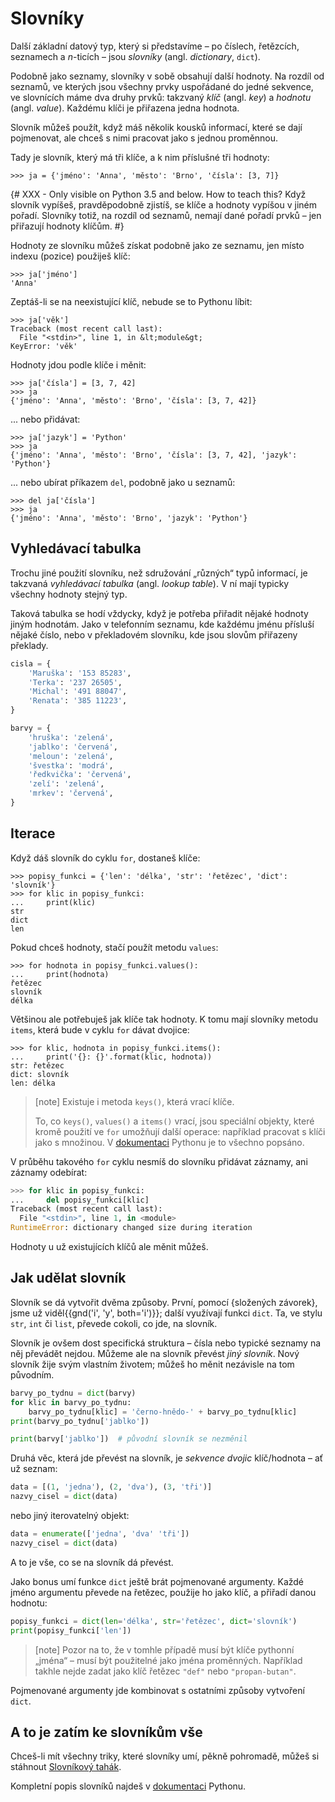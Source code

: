 # Slovníky

Další základní datový typ, který si představíme –
po číslech, řetězcích, seznamech a <var>n</var>-ticích –
jsou *slovníky* (angl. *dictionary*, `dict`).

Podobně jako seznamy, slovníky v sobě obsahují další hodnoty.
Na rozdíl od seznamů, ve kterých jsou všechny prvky
uspořádané do jedné sekvence, ve slovnících máme dva druhy
prvků: takzvaný *klíč* (angl. *key*) a *hodnotu* (angl. *value*).
Každému klíči je přiřazena jedna hodnota.

Slovník můžeš použít, když máš několik kousků
informací, které se dají pojmenovat, ale chceš s nimi
pracovat jako s jednou proměnnou.

Tady je slovník, který má tři klíče, a k nim příslušné tři hodnoty:

```pycon
>>> ja = {'jméno': 'Anna', 'město': 'Brno', 'čísla': [3, 7]}
```

{# XXX - Only visible on Python 3.5 and below. How to teach this?
Když slovník vypíšeš, pravděpodobně zjistíš,
se klíče a hodnoty vypíšou v jiném pořadí.
Slovníky totiž, na rozdíl od seznamů, nemají dané
pořadí prvků – jen přiřazují hodnoty klíčům.
#}

Hodnoty ze slovníku můžeš získat podobně jako
ze seznamu, jen místo indexu (pozice) použiješ klíč:

```pycon
>>> ja['jméno']
'Anna'
```

Zeptáš-li se na neexistující klíč, nebude se to Pythonu líbit:

```pycon
>>> ja['věk']
Traceback (most recent call last):
  File "<stdin>", line 1, in &lt;module&gt;
KeyError: 'věk'
```

Hodnoty jdou podle klíče i měnit:

```pycon
>>> ja['čísla'] = [3, 7, 42]
>>> ja
{'jméno': 'Anna', 'město': 'Brno', 'čísla': [3, 7, 42]}
```

... nebo přidávat:

```pycon
>>> ja['jazyk'] = 'Python'
>>> ja
{'jméno': 'Anna', 'město': 'Brno', 'čísla': [3, 7, 42], 'jazyk': 'Python'}
```

... nebo ubírat příkazem `del`, podobně jako u seznamů:

```pycon
>>> del ja['čísla']
>>> ja
{'jméno': 'Anna', 'město': 'Brno', 'jazyk': 'Python'}
```

## Vyhledávací tabulka

Trochu jiné použití slovníku, než sdružování
„různých“ typů informací, je takzvaná
*vyhledávací tabulka* (angl. *lookup table*).
V ní mají typicky všechny hodnoty stejný typ.

Taková tabulka se hodí vždycky, když je potřeba
přiřadit nějaké hodnoty jiným hodnotám.
Jako v telefonním seznamu, kde každému jménu přísluší
nějaké číslo, nebo v překladovém slovníku, kde jsou slovům
přiřazeny překlady.

```python
cisla = {
    'Maruška': '153 85283',
    'Terka': '237 26505',
    'Michal': '491 88047',
    'Renata': '385 11223',
}

barvy = {
    'hruška': 'zelená',
    'jablko': 'červená',
    'meloun': 'zelená',
    'švestka': 'modrá',
    'ředkvička': 'červená',
    'zelí': 'zelená',
    'mrkev': 'červená',
}
```

## Iterace

Když dáš slovník do cyklu `for`, dostaneš klíče:

```pycon
>>> popisy_funkci = {'len': 'délka', 'str': 'řetězec', 'dict': 'slovník'}
>>> for klic in popisy_funkci:
...     print(klic)
str
dict
len
```

Pokud chceš hodnoty, stačí použít metodu `values`:

```pycon
>>> for hodnota in popisy_funkci.values():
...     print(hodnota)
řetězec
slovník
délka
```

Většinou ale potřebuješ jak klíče tak hodnoty.
K tomu mají slovníky metodu `items`,
která bude v cyklu `for` dávat dvojice:

```pycon
>>> for klic, hodnota in popisy_funkci.items():
...     print('{}: {}'.format(klic, hodnota))
str: řetězec
dict: slovník
len: délka
```

> [note]
> Existuje i metoda `keys()`, která vrací klíče.
>
> To, co `keys()`, `values()` a `items()` vrací, jsou speciální objekty,
> které kromě použití ve `for` umožňují další
> operace: například pracovat s klíči jako s množinou.
> V [dokumentaci](https://docs.python.org/3.0/library/stdtypes.html#dictionary-view-objects)
> Pythonu je to všechno popsáno.

V průběhu takového `for` cyklu nesmíš
do slovníku přidávat záznamy, ani záznamy odebírat:

```python
>>> for klic in popisy_funkci:
...     del popisy_funkci[klic]
Traceback (most recent call last):
  File "<stdin>", line 1, in <module>
RuntimeError: dictionary changed size during iteration
```

Hodnoty u už existujících klíčů ale měnit můžeš.


## Jak udělat slovník

Slovník se dá vytvořit dvěma způsoby.
První, pomocí {složených závorek}, jsme už viděl{{gnd('i', 'y', both='i')}};
další využívají funkci `dict`.
Ta, ve stylu `str`, `int` či `list`, převede cokoli, co jde, na slovník.

Slovník je ovšem dost specifická struktura –
čísla nebo typické seznamy na něj převádět nejdou.
Můžeme ale na slovník převést *jiný slovník*.
Nový slovník žije svým vlastním životem;
můžeš ho měnit nezávisle na tom původním.

```python
barvy_po_tydnu = dict(barvy)
for klic in barvy_po_tydnu:
    barvy_po_tydnu[klic] = 'černo-hnědo-' + barvy_po_tydnu[klic]
print(barvy_po_tydnu['jablko'])

print(barvy['jablko'])  # původní slovník se nezměnil
```

Druhá věc, která jde převést na slovník, je
*sekvence dvojic* klíč/hodnota – ať už seznam:

```python
data = [(1, 'jedna'), (2, 'dva'), (3, 'tři')]
nazvy_cisel = dict(data)
```

nebo jiný iterovatelný objekt:

```python
data = enumerate(['jedna', 'dva' 'tři'])
nazvy_cisel = dict(data)
```

A to je vše, co se na slovník dá převést.

Jako bonus umí funkce `dict` ještě
brát pojmenované argumenty.
Každé jméno argumentu převede na řetězec,
použije ho jako klíč, a přiřadí danou hodnotu:

```python
popisy_funkci = dict(len='délka', str='řetězec', dict='slovník')
print(popisy_funkci['len'])
```

> [note]
> Pozor na to, že v tomhle případě musí být klíče
> pythonní „jména“ – musí být použitelné jako jména proměnných.
> Například takhle nejde zadat jako klíč řetězec
> `"def"` nebo `"propan-butan"`.

Pojmenované argumenty jde kombinovat s ostatními
způsoby vytvoření `dict`.


## A to je zatím ke slovníkům vše

Chceš-li mít všechny triky, které  slovníky umí,
pěkně pohromadě, můžeš si stáhnout
[Slovníkový tahák](https://pyvec.github.io/cheatsheets/dicts/dicts-cs.pdf).

Kompletní popis slovníků najdeš
v [dokumentaci](https://docs.python.org/3.0/library/stdtypes.html#mapping-types-dict)
Pythonu.
